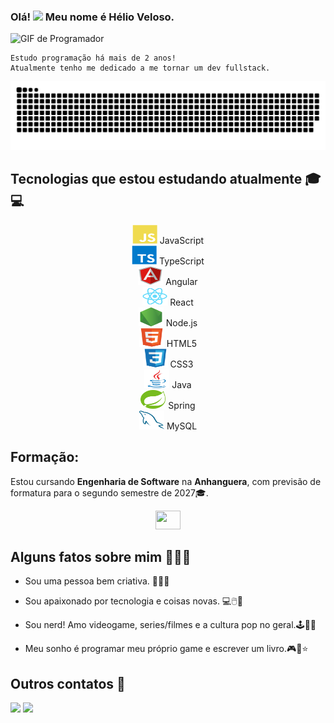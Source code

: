 ### Olá! <img src="https://raw.githubusercontent.com/kaueMarques/kaueMarques/master/hi.gif" width="20px"> Meu nome é Hélio Veloso.

![GIF de Programador](https://media.giphy.com/media/qgQUggAC3Pfv687qPC/giphy.gif)

```
Estudo programação há mais de 2 anos!
Atualmente tenho me dedicado a me tornar um dev fullstack.
```
<img src="https://github.com/tsoares-dev/tsoares/blob/main/img/github-contribution-grid-snake.svg">

## Tecnologias que estou estudando atualmente 🎓💻

<div style="text-align: center;">
  <div>
    <img alt="JavaScript" height="30" width="40" src="https://raw.githubusercontent.com/devicons/devicon/master/icons/javascript/javascript-plain.svg">
    <span>JavaScript</span>
  </div>
  <div>
    <img alt="TypeScript" height="30" width="40" src="https://raw.githubusercontent.com/devicons/devicon/master/icons/typescript/typescript-plain.svg">
    <span>TypeScript</span>
  </div>
  <div>
    <img alt="Angular" height="30" width="40" src="https://raw.githubusercontent.com/devicons/devicon/master/icons/angularjs/angularjs-original.svg">
    <span>Angular</span>
  </div>
  <div>
    <img alt="React" height="30" width="40" src="https://raw.githubusercontent.com/devicons/devicon/master/icons/react/react-original.svg">
    <span>React</span>
  </div>
  <div>
    <img alt="Node.js" height="30" width="40" src="https://raw.githubusercontent.com/devicons/devicon/master/icons/nodejs/nodejs-original.svg">
    <span>Node.js</span>
  </div>
  <div>
    <img alt="HTML5" height="30" width="40" src="https://raw.githubusercontent.com/devicons/devicon/master/icons/html5/html5-original.svg">
    <span>HTML5</span>
  </div>
  <div>
    <img alt="CSS3" height="30" width="40" src="https://raw.githubusercontent.com/devicons/devicon/master/icons/css3/css3-original.svg">
    <span>CSS3</span>
  </div>
  <div>
    <img alt="Java" height="30" width="40" src="https://raw.githubusercontent.com/devicons/devicon/master/icons/java/java-original.svg">
    <span>Java</span>
  </div>
  <div>
    <img alt="Spring" height="30" width="40" src="https://raw.githubusercontent.com/devicons/devicon/master/icons/spring/spring-original.svg">
    <span>Spring</span>
  </div>
  <div>
    <img alt="MySQL" height="30" width="40" src="https://raw.githubusercontent.com/devicons/devicon/master/icons/mysql/mysql-original.svg">
    <span>MySQL</span>
  </div>
</div>

## Formação:
Estou cursando **Engenharia de Software** na **Anhanguera**, com previsão de formatura para o segundo semestre de 2027🎓.<div align="center">
  <img height="30" width="40" src="https://logosandtypes.com/wp-content/uploads/2020/06/anhanguera.svg"/>
</div>

## Alguns fatos sobre mim 👨🏻‍💻

- Sou uma pessoa bem criativa. 🎨💡🎲

- Sou apaixonado por tecnologia e coisas novas. 💻🖱️📱

- Sou nerd! Amo videogame, series/filmes e a cultura pop no geral.🕹️🍿🎸

- Meu sonho é programar meu próprio game e escrever um livro.🎮📖⭐


## Outros contatos 📨

<div> 
  <a href = "mailto:helioveloso9@gmail.com"><img src="https://img.shields.io/badge/-Gmail-%23333?style=for-the-badge&logo=gmail&logoColor=white" target="_blank"></a>
  <a href="https://www.linkedin.com/in/hélio-vianey-carreiro-veloso-filho-a6b756228" target="_blank"><img src="https://img.shields.io/badge/-LinkedIn-%230077B5?style=for-the-badge&logo=linkedin&logoColor=white" target="_blank"></a>
</div>





